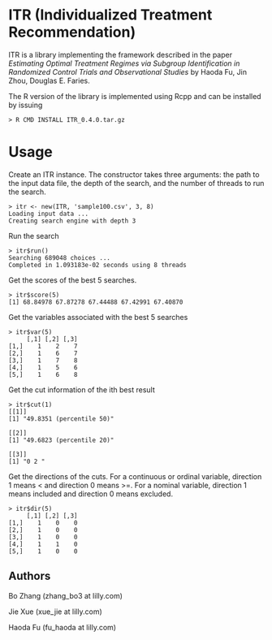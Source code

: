 # ITR (Individualized Treatment Recommendation) 

ITR is a library implementing the framework described in the paper _Estimating
  Optimal Treatment Regimes via Subgroup Identification in Randomized Control
  Trials and Observational Studies_ by Haoda Fu, Jin Zhou, Douglas E. Faries. 

The R version of the library is implemented using Rcpp and can be installed by 
issuing 
```
> R CMD INSTALL ITR_0.4.0.tar.gz 
```

# Usage
Create an ITR instance. The constructor takes three arguments: the path to 
the input data file, the depth of the search, and the number of threads to 
run the search. 
```
> itr <- new(ITR, 'sample100.csv', 3, 8)
Loading input data ...
Creating search engine with depth 3
```
Run the search 
```
> itr$run()
Searching 689048 choices ...
Completed in 1.093183e-02 seconds using 8 threads
```
Get the scores of the best 5 searches. 
```
> itr$score(5) 
[1] 68.84978 67.87278 67.44488 67.42991 67.40870
```
Get the variables associated with the best 5 searches
```
> itr$var(5)
     [,1] [,2] [,3]
[1,]    1    2    7
[2,]    1    6    7
[3,]    1    7    8
[4,]    1    5    6
[5,]    1    6    8
```
Get the cut information of the ith best result
```
> itr$cut(1)
[[1]]
[1] "49.8351 (percentile 50)"

[[2]]
[1] "49.6823 (percentile 20)"

[[3]]
[1] "0 2 "
```
Get the directions of the cuts. For a continuous or ordinal variable, direction 
1 means < and direction 0 means >=. For a nominal variable, direction 1 means
included and direction 0 means excluded. 
```
> itr$dir(5)
     [,1] [,2] [,3]
[1,]    1    0    0
[2,]    1    0    0
[3,]    1    0    0
[4,]    1    1    0
[5,]    1    0    0
```


## Authors
Bo Zhang (zhang_bo3 at lilly.com)

Jie Xue  (xue_jie at lilly.com)

Haoda Fu (fu_haoda at lilly.com)


